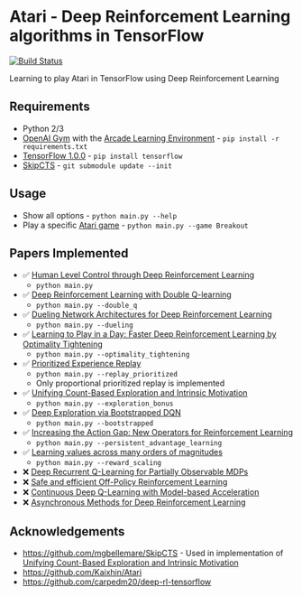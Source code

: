 # Atari - Deep Reinforcement Learning algorithms in TensorFlow

[![Build Status](https://travis-ci.org/brendanator/atari-rl.svg?branch=master)](https://travis-ci.org/brendanator/atari-rl)

Learning to play Atari in TensorFlow using Deep Reinforcement Learning

## Requirements

- Python 2/3
- [OpenAI Gym](https://gym.openai.com) with the [Arcade Learning Environment](https://github.com/mgbellemare/Arcade-Learning-Environment) - `pip install -r requirements.txt`
- [TensorFlow 1.0.0](https://www.tensorflow.org) - `pip install tensorflow`
- [SkipCTS](https:/github.com/mgbellemare/SkipCTS) - `git submodule update --init`

## Usage

- Show all options - `python main.py --help`
- Play a specific [Atari game](https://github.com/mgbellemare/Arcade-Learning-Environment/blob/master/src/games/Roms.cpp#L17) - `python main.py --game Breakout`

## Papers Implemented

- :white_check_mark: [Human Level Control through Deep Reinforcement Learning](http://www.nature.com/nature/journal/v518/n7540/pdf/nature14236.pdf)
    - `python main.py`
- :white_check_mark: [Deep Reinforcement Learning with Double Q-learning](https://arxiv.org/pdf/1509.06461.pdf)
    - `python main.py --double_q`
- :white_check_mark: [Dueling Network Architectures for Deep Reinforcement Learning](https://arxiv.org/pdf/1511.06581.pdf)
    - `python main.py --dueling`
- :white_check_mark: [Learning to Play in a Day: Faster Deep Reinforcement Learning by Optimality Tightening](https://arxiv.org/pdf/1611.01606.pdf)
    - `python main.py --optimality_tightening`
- :white_check_mark: [Prioritized Experience Replay](https://arxiv.org/pdf/1511.05952.pdf)
    - `python main.py --replay_prioritized`
    - Only proportional prioritized replay is implemented
- :white_check_mark: [Unifying Count-Based Exploration and Intrinsic Motivation](https://arxiv.org/pdf/1606.01868.pdf)
    - `python main.py --exploration_bonus`
- :white_check_mark: [Deep Exploration via Bootstrapped DQN](https://arxiv.org/pdf/1602.04621.pdf)
    - `python main.py --bootstrapped`
- :white_check_mark: [Increasing the Action Gap: New Operators for Reinforcement Learning](https://arxiv.org/pdf/1512.04860.pdf)
    - `python main.py --persistent_advantage_learning`
- :white_check_mark: [Learning values across many orders of magnitudes](https://arxiv.org/pdf/1602.07714.pdf)
    - `python main.py --reward_scaling`
- :x: [Deep Recurrent Q-Learning for Partially Observable MDPs](https://arxiv.org/pdf/1507.06527.pdf)
- :x: [Safe and efficient Off-Policy Reinforcement Learning](https://arxiv.org/pdf/1606.02647.pdf)
- :x: [Continuous Deep Q-Learning with Model-based Acceleration](https://arxiv.org/pdf/1603.00748.pdf)
- :x: [Asynchronous Methods for Deep Reinforcement Learning](https://arxiv.org/pdf/1602.01783.pdf)

## Acknowledgements

- https://github.com/mgbellemare/SkipCTS - Used in implementation of [Unifying Count-Based Exploration and Intrinsic Motivation](https://arxiv.org/pdf/1606.01868.pdf)
- https://github.com/Kaixhin/Atari
- https://github.com/carpedm20/deep-rl-tensorflow
